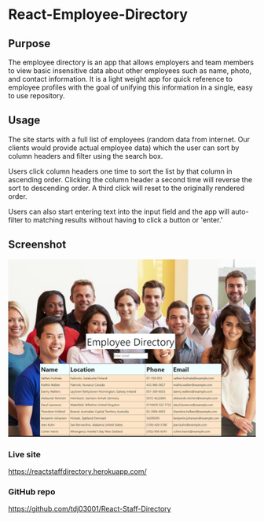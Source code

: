# React-Employee-Directory


## Purpose

The employee directory is an app that allows employers and team members to view basic insensitive data about other employees such as name, photo, and contact information. It is a light weight app for quick reference to employee profiles with the goal of unifying this information in a single, easy to use repository.

## Usage

The site starts with a full list of employees (random data from internet. Our clients would provide actual employee data) which the user can sort by column headers and filter using the search box.

Users click column headers one time to sort the list by that column in ascending order. Clicking the column header a second time will reverse the sort to descending order. A third click will reset to the originally rendered order.

Users can also start entering text into the input field and the app will auto-filter to matching results without having to click a button or 'enter.'

## Screenshot

![Screenshot](public/screenshot-employee-directory.png)

### Live site

https://reactstaffdirectory.herokuapp.com/

### GitHub repo

https://github.com/tdj03001/React-Staff-Directory
